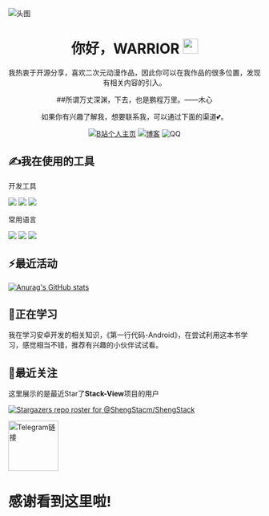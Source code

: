![头图](https://tc.z.wiki/autoupload/AO4EHloa3hi-r8r-7X7s1I2z60i04bbmzcQCF16aEvKyl5f0KlZfm6UsKj-HyTuv/20250704/b7CE/1536X778/%E8%B1%86%E5%8C%85.png
)

<div align="center">

# 你好，WARRIOR <img src="https://raw.githubusercontent.com/MartinHeinz/MartinHeinz/master/wave.gif" width="30px">


我热衷于开源分享，喜欢二次元动漫作品，因此你可以在我作品的很多位置，发现有相关内容的引入。

##所谓万丈深渊，下去，也是鹏程万里。——木心

如果你有兴趣了解我，想要联系我，可以通过下面的渠道💕。


[![B站个人主页](https://img.shields.io/badge/bilibili-informational?style=flat&logo=bilibili&logoColor=white&color=00A1D6)](https://b23.tv/ojgBtI1)
[![博客](https://img.shields.io/badge/WordPress-informational?style=flat&logo=wordpress&logoColor=white&color=21759B)](https://shengstack.github.io/)
![QQ](https://img.shields.io/badge/ShengStack-informational?style=flat&logo=tencentqq&logoColor=white&color=EB1923)

</div>


## ✍我在使用的工具

开发工具

![](https://img.shields.io/badge/Editor-Android_Studio-informational?style=flat&logo=androidstudio&logoColor=white&color=2bbc8a)
![](https://img.shields.io/badge/Editor-IntelliJ_IDEA-informational?style=flat&logo=intellij-idea&logoColor=white&color=2bbc8a)
![](https://img.shields.io/badge/Editor-Visual_Studio_Code-informational?style=flat&logo=visualstudiocode&logoColor=white&color=2bbc8a)

常用语言

![](https://img.shields.io/badge/Code-Java-informational?style=flat&logo=java&logoColor=white&color=2bbc8a)
![](https://img.shields.io/badge/Code-Kotin-informational?style=flat&logo=kotlin&logoColor=white&color=2bbc8a)
![](https://img.shields.io/badge/Code-PHP-informational?style=flat&logo=php&logoColor=white&color=2bbc8a)

## ⚡最近活动
[![Anurag's GitHub stats](https://github-readme-stats.vercel.app/api?username=ShengStack)](https://github.com/anuraghazra/github-readme-stats)

## 🌱正在学习

我在学习安卓开发的相关知识，《第一行代码-Android》，在尝试利用这本书学习，感觉相当不错，推荐有兴趣的小伙伴试试看。

## 🔭最近关注

这里展示的是最近Star了**Stack-View**项目的用户

[![Stargazers repo roster for @ShengStacm/ShengStack](https://reporoster.com/stars/ShengStacj/Stack-View)](https://github.com/ShengStack/Stack-View/stargazers)


<div align="left" >


<a href="https://b23.tv/ojgBtI1">
  <img src="https://img.picui.cn/free/2025/07/05/68692c2303418.png" style="width: 100px; height: auto;" alt="Telegram链接">
</a>

# **感谢看到这里啦!**